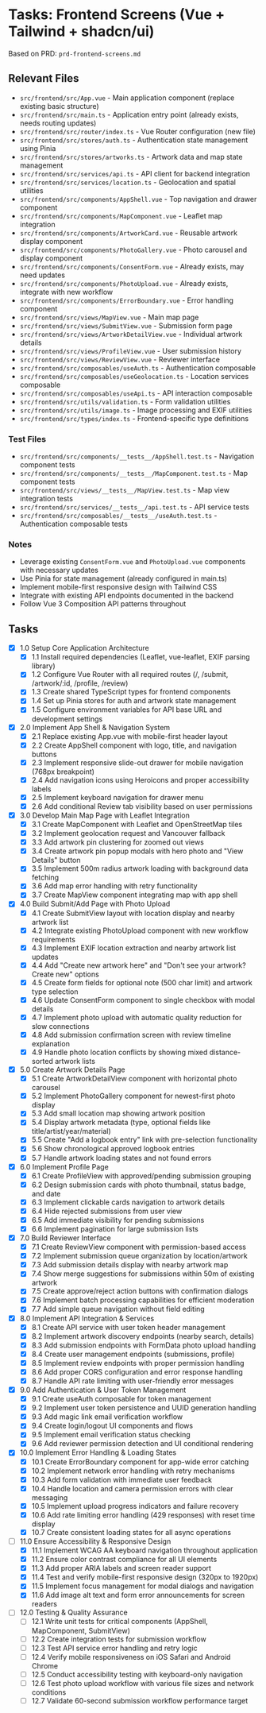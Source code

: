 # Tasks: Frontend Screens (Vue + Tailwind + shadcn/ui)

Based on PRD: `prd-frontend-screens.md`

## Relevant Files

- `src/frontend/src/App.vue` - Main application component (replace existing basic structure)
- `src/frontend/src/main.ts` - Application entry point (already exists, needs routing updates)
- `src/frontend/src/router/index.ts` - Vue Router configuration (new file)
- `src/frontend/src/stores/auth.ts` - Authentication state management using Pinia
- `src/frontend/src/stores/artworks.ts` - Artwork data and map state management
- `src/frontend/src/services/api.ts` - API client for backend integration
- `src/frontend/src/services/location.ts` - Geolocation and spatial utilities
- `src/frontend/src/components/AppShell.vue` - Top navigation and drawer component
- `src/frontend/src/components/MapComponent.vue` - Leaflet map integration
- `src/frontend/src/components/ArtworkCard.vue` - Reusable artwork display component
- `src/frontend/src/components/PhotoGallery.vue` - Photo carousel and display component
- `src/frontend/src/components/ConsentForm.vue` - Already exists, may need updates
- `src/frontend/src/components/PhotoUpload.vue` - Already exists, integrate with new workflow
- `src/frontend/src/components/ErrorBoundary.vue` - Error handling component
- `src/frontend/src/views/MapView.vue` - Main map page
- `src/frontend/src/views/SubmitView.vue` - Submission form page
- `src/frontend/src/views/ArtworkDetailView.vue` - Individual artwork details
- `src/frontend/src/views/ProfileView.vue` - User submission history
- `src/frontend/src/views/ReviewView.vue` - Reviewer interface
- `src/frontend/src/composables/useAuth.ts` - Authentication composable
- `src/frontend/src/composables/useGeolocation.ts` - Location services composable
- `src/frontend/src/composables/useApi.ts` - API interaction composable
- `src/frontend/src/utils/validation.ts` - Form validation utilities
- `src/frontend/src/utils/image.ts` - Image processing and EXIF utilities
- `src/frontend/src/types/index.ts` - Frontend-specific type definitions

### Test Files

- `src/frontend/src/components/__tests__/AppShell.test.ts` - Navigation component tests
- `src/frontend/src/components/__tests__/MapComponent.test.ts` - Map component tests
- `src/frontend/src/views/__tests__/MapView.test.ts` - Map view integration tests
- `src/frontend/src/services/__tests__/api.test.ts` - API service tests
- `src/frontend/src/composables/__tests__/useAuth.test.ts` - Authentication composable tests

### Notes

- Leverage existing `ConsentForm.vue` and `PhotoUpload.vue` components with necessary updates
- Use Pinia for state management (already configured in main.ts)
- Implement mobile-first responsive design with Tailwind CSS
- Integrate with existing API endpoints documented in the backend
- Follow Vue 3 Composition API patterns throughout

## Tasks

- [x] 1.0 Setup Core Application Architecture
  - [x] 1.1 Install required dependencies (Leaflet, vue-leaflet, EXIF parsing library)
  - [x] 1.2 Configure Vue Router with all required routes (/, /submit, /artwork/:id, /profile, /review)
  - [x] 1.3 Create shared TypeScript types for frontend components
  - [x] 1.4 Set up Pinia stores for auth and artwork state management
  - [x] 1.5 Configure environment variables for API base URL and development settings

- [x] 2.0 Implement App Shell & Navigation System
  - [x] 2.1 Replace existing App.vue with mobile-first header layout
  - [x] 2.2 Create AppShell component with logo, title, and navigation buttons
  - [x] 2.3 Implement responsive slide-out drawer for mobile navigation (768px breakpoint)
  - [x] 2.4 Add navigation icons using Heroicons and proper accessibility labels
  - [x] 2.5 Implement keyboard navigation for drawer menu
  - [x] 2.6 Add conditional Review tab visibility based on user permissions

- [x] 3.0 Develop Main Map Page with Leaflet Integration
  - [x] 3.1 Create MapComponent with Leaflet and OpenStreetMap tiles
  - [x] 3.2 Implement geolocation request and Vancouver fallback
  - [x] 3.3 Add artwork pin clustering for zoomed out views
  - [x] 3.4 Create artwork pin popup modals with hero photo and "View Details" button
  - [x] 3.5 Implement 500m radius artwork loading with background data fetching
  - [x] 3.6 Add map error handling with retry functionality
  - [x] 3.7 Create MapView component integrating map with app shell

- [x] 4.0 Build Submit/Add Page with Photo Upload
  - [x] 4.1 Create SubmitView layout with location display and nearby artwork list
  - [x] 4.2 Integrate existing PhotoUpload component with new workflow requirements
  - [x] 4.3 Implement EXIF location extraction and nearby artwork list updates
  - [x] 4.4 Add "Create new artwork here" and "Don't see your artwork? Create new" options
  - [x] 4.5 Create form fields for optional note (500 char limit) and artwork type selection
  - [x] 4.6 Update ConsentForm component to single checkbox with modal details
  - [x] 4.7 Implement photo upload with automatic quality reduction for slow connections
  - [x] 4.8 Add submission confirmation screen with review timeline explanation
  - [x] 4.9 Handle photo location conflicts by showing mixed distance-sorted artwork lists

- [x] 5.0 Create Artwork Details Page
  - [x] 5.1 Create ArtworkDetailView component with horizontal photo carousel
  - [x] 5.2 Implement PhotoGallery component for newest-first photo display
  - [x] 5.3 Add small location map showing artwork position
  - [x] 5.4 Display artwork metadata (type, optional fields like title/artist/year/material)
  - [x] 5.5 Create "Add a logbook entry" link with pre-selection functionality
  - [x] 5.6 Show chronological approved logbook entries
  - [x] 5.7 Handle artwork loading states and not found errors

- [x] 6.0 Implement Profile Page
  - [x] 6.1 Create ProfileView with approved/pending submission grouping
  - [x] 6.2 Design submission cards with photo thumbnail, status badge, and date
  - [x] 6.3 Implement clickable cards navigation to artwork details
  - [x] 6.4 Hide rejected submissions from user view
  - [x] 6.5 Add immediate visibility for pending submissions
  - [x] 6.6 Implement pagination for large submission lists

- [x] 7.0 Build Reviewer Interface
  - [x] 7.1 Create ReviewView component with permission-based access
  - [x] 7.2 Implement submission queue organization by location/artwork
  - [x] 7.3 Add submission details display with nearby artwork map
  - [x] 7.4 Show merge suggestions for submissions within 50m of existing artwork
  - [x] 7.5 Create approve/reject action buttons with confirmation dialogs
  - [x] 7.6 Implement batch processing capabilities for efficient moderation
  - [x] 7.7 Add simple queue navigation without field editing

- [x] 8.0 Implement API Integration & Services
  - [x] 8.1 Create API service with user token header management
  - [x] 8.2 Implement artwork discovery endpoints (nearby search, details)
  - [x] 8.3 Add submission endpoints with FormData photo upload handling
  - [x] 8.4 Create user management endpoints (submissions, profile)
  - [x] 8.5 Implement review endpoints with proper permission handling
  - [x] 8.6 Add proper CORS configuration and error response handling
  - [x] 8.7 Handle API rate limiting with user-friendly error messages

- [x] 9.0 Add Authentication & User Token Management
  - [x] 9.1 Create useAuth composable for token management
  - [x] 9.2 Implement user token persistence and UUID generation handling
  - [x] 9.3 Add magic link email verification workflow
  - [x] 9.4 Create login/logout UI components and flows
  - [x] 9.5 Implement email verification status checking
  - [x] 9.6 Add reviewer permission detection and UI conditional rendering

- [x] 10.0 Implement Error Handling & Loading States
  - [x] 10.1 Create ErrorBoundary component for app-wide error catching
  - [x] 10.2 Implement network error handling with retry mechanisms
  - [x] 10.3 Add form validation with immediate user feedback
  - [x] 10.4 Handle location and camera permission errors with clear messaging
  - [x] 10.5 Implement upload progress indicators and failure recovery
  - [x] 10.6 Add rate limiting error handling (429 responses) with reset time display
  - [x] 10.7 Create consistent loading states for all async operations

- [ ] 11.0 Ensure Accessibility & Responsive Design
  - [x] 11.1 Implement WCAG AA keyboard navigation throughout application
  - [x] 11.2 Ensure color contrast compliance for all UI elements
  - [x] 11.3 Add proper ARIA labels and screen reader support
  - [x] 11.4 Test and verify mobile-first responsive design (320px to 1920px)
  - [x] 11.5 Implement focus management for modal dialogs and navigation
  - [x] 11.6 Add image alt text and form error announcements for screen readers

- [ ] 12.0 Testing & Quality Assurance
  - [ ] 12.1 Write unit tests for critical components (AppShell, MapComponent, SubmitView)
  - [ ] 12.2 Create integration tests for submission workflow
  - [ ] 12.3 Test API service error handling and retry logic
  - [ ] 12.4 Verify mobile responsiveness on iOS Safari and Android Chrome
  - [ ] 12.5 Conduct accessibility testing with keyboard-only navigation
  - [ ] 12.6 Test photo upload workflow with various file sizes and network conditions
  - [ ] 12.7 Validate 60-second submission workflow performance target
